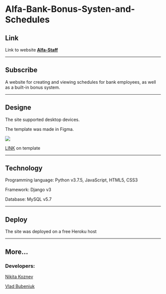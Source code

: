 # Alfa-Bank-Bonus-Systen-and-Schedules

## Link

Link to website **[Alfa-Staff](https://alfastaff.herokuapp.com/login)**

---

## Subscribe

A website for creating and viewing schedules for bank employees, as well as a built-in bonus system.

---

## Designe

The site supported desktop devices.

The template was made in Figma.

![](https://github.com/spanickroon/Alfa-Bank-Bonus-Systen-and-Schedules/blob/master/static/images/web_site/figma_template_screen.png)

[LINK](https://www.figma.com/file/IHWD0zS96WtSgZCdzuT4kn/Alfastaff?node-id=0%3A1) on template

---

## Technology

Programming language: Python v3.7.5, JavaScript, HTML5, CSS3

Framework: Django v3

Database: MySQL v5.7

---

## Deploy

The site was deployed on a free Heroku host

---

## More...

### Developers:
[Nikita Koznev](https://www.figma.com/file/IHWD0zS96WtSgZCdzuT4kn/Alfastaff?node-id=0%3A1)

[Vlad Bubeniuk](https://www.figma.com/file/IHWD0zS96WtSgZCdzuT4kn/Alfastaff?node-id=0%3A1) 
